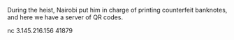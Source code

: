 During the heist, Nairobi put him in charge of printing counterfeit banknotes, and here we have a server of QR codes.

nc 3.145.216.156 41879